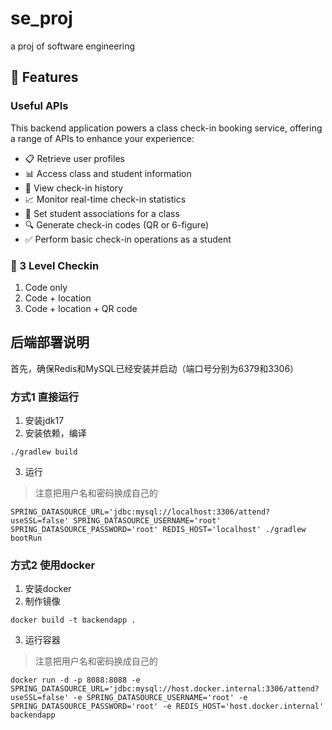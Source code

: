# se_proj
a proj of software engineering

## 🚀 Features

### Useful APIs

This backend application powers a class check-in booking service, offering a range of APIs to enhance your experience:

- 📋 Retrieve user profiles
- 📊 Access class and student information
- 📅 View check-in history
- 📈 Monitor real-time check-in statistics
- 📝 Set student associations for a class
- 🔍 Generate check-in codes (QR or 6-figure)
- ✅ Perform basic check-in operations as a student

### 🎯 3 Level Checkin

1. Code only
2. Code + location
3. Code + location + QR code

## 后端部署说明

首先，确保Redis和MySQL已经安装并启动（端口号分别为6379和3306）

### 方式1 直接运行
1. 安装jdk17
2. 安装依赖，编译
```
./gradlew build
```
3. 运行

>注意把用户名和密码换成自己的
```
SPRING_DATASOURCE_URL='jdbc:mysql://localhost:3306/attend?useSSL=false' SPRING_DATASOURCE_USERNAME='root' SPRING_DATASOURCE_PASSWORD='root' REDIS_HOST='localhost' ./gradlew bootRun
```

### 方式2 使用docker

1. 安装docker
2. 制作镜像
```
docker build -t backendapp .
```
3. 运行容器

>注意把用户名和密码换成自己的
```
docker run -d -p 8088:8088 -e SPRING_DATASOURCE_URL='jdbc:mysql://host.docker.internal:3306/attend?useSSL=false' -e SPRING_DATASOURCE_USERNAME='root' -e SPRING_DATASOURCE_PASSWORD='root' -e REDIS_HOST='host.docker.internal' backendapp
```
